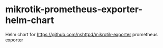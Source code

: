 # mikrotik-prometheus-exporter-helm-chart
Helm chart for https://github.com/nshttpd/mikrotik-exporter prometheus exporter
